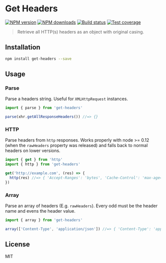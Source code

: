 # Get Headers

[![NPM version][npm-image]][npm-url]
[![NPM downloads][downloads-image]][downloads-url]
[![Build status][travis-image]][travis-url]
[![Test coverage][coveralls-image]][coveralls-url]

> Retrieve all HTTP(s) headers as an object with original casing.

## Installation

```sh
npm install get-headers --save
```

## Usage

### Parse

Parse a headers string. Useful for `XMLHttpRequest` instances.

```js
import { parse } from 'get-headers'

parse(xhr.getAllResponseHeaders()) //=> {}
```

### HTTP

Parse headers from `http` responses. Works properly with node >= 0.12 (when the `rawHeaders` property was released) and falls back to normal headers on lower versions.

```js
import { get } from 'http'
import { http } from 'get-headers'

get('http://example.com', (res) => {
  http(res) //=> { 'Accept-Ranges': 'bytes', 'Cache-Control': 'max-age=604800', 'Content-Type': 'text/html', Date: 'Mon, 17 Aug 2015 19:53:03 GMT', Etag: '"359670651"', Expires: 'Mon, 24 Aug 2015 19:53:03 GMT', 'Last-Modified': 'Fri, 09 Aug 2013 23:54:35 GMT', Server: 'ECS (rhv/818F)', 'X-Cache': 'HIT', 'x-ec-custom-error': '1', 'Content-Length': '1270', Connection: 'close' }
})
```

### Array

Parse an array of headers (E.g. `rawHeaders`). Every odd must be the header name and evens the header value.

```js
import { array } from 'get-headers'

array(['Content-Type', 'application/json']) //=> { 'Content-Type': 'application/json' }
```

## License

MIT

[npm-image]: https://img.shields.io/npm/v/get-headers.svg?style=flat
[npm-url]: https://npmjs.org/package/get-headers
[downloads-image]: https://img.shields.io/npm/dm/get-headers.svg?style=flat
[downloads-url]: https://npmjs.org/package/get-headers
[travis-image]: https://img.shields.io/travis/blakeembrey/get-headers.svg?style=flat
[travis-url]: https://travis-ci.org/blakeembrey/get-headers
[coveralls-image]: https://img.shields.io/coveralls/blakeembrey/get-headers.svg?style=flat
[coveralls-url]: https://coveralls.io/r/blakeembrey/get-headers?branch=master
